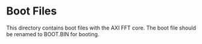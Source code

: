 # Boot Files
This directory contains boot files with the AXI FFT core. The boot file should be renamed to BOOT.BIN for booting.